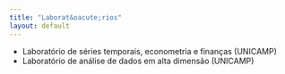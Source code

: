 ```yaml
---
title: "Laborat&oacute;rios"
layout: default
---
```


* Laborat&oacute;rio de s&eacute;ries temporais, econometria e finan&ccedil;as (UNICAMP)
* Laborat&oacute;rio de an&aacute;lise de dados em alta dimens&atilde;o (UNICAMP)
